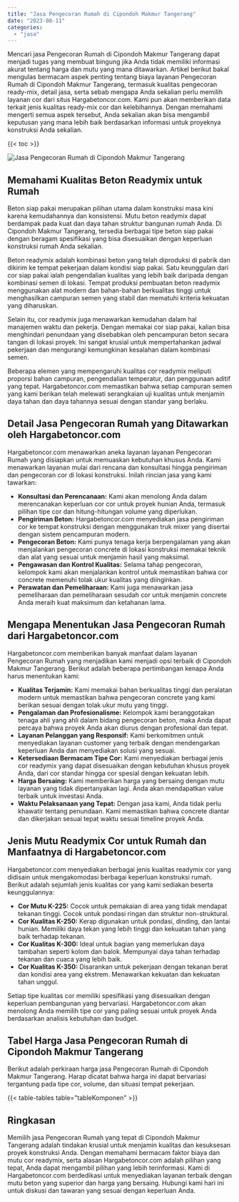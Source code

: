```yaml
---
title: "Jasa Pengecoran Rumah di Cipondoh Makmur Tangerang"
date: "2023-08-11"
categories: 
  - "jasa"
---
```



Mencari jasa Pengecoran Rumah di Cipondoh Makmur Tangerang dapat menjadi tugas yang membuat bingung jika Anda tidak memiliki informasi akurat tentang harga dan mutu yang mana ditawarkan. Artikel berikut bakal mengulas bermacam aspek penting tentang biaya layanan Pengecoran Rumah di Cipondoh Makmur Tangerang, termasuk kualitas pengecoran ready-mix, detail jasa, serta sebab mengapa Anda sekalian perlu memilih layanan cor dari situs Hargabetoncor.com. Kami pun akan memberikan data terkait jenis kualitas ready-mix cor dan kelebihannya. Dengan memahami mengerti semua aspek tersebut, Anda sekalian akan bisa mengambil keputusan yang mana lebih baik berdasarkan informasi untuk proyeknya konstruksi Anda sekalian.

{{< toc >}}

![Jasa Pengecoran Rumah di Cipondoh Makmur Tangerang](https://hargareadymixid.github.io/hbc/readymix-hbc%20(29).png)

## Memahami Kualitas Beton Readymix untuk Rumah

Beton siap pakai merupakan pilihan utama dalam konstruksi masa kini karena kemudahannya dan konsistensi. Mutu beton readymix dapat berdampak pada kuat dan daya tahan struktur bangunan rumah Anda. Di Cipondoh Makmur Tangerang, tersedia berbagai tipe beton siap pakai dengan beragam spesifikasi yang bisa disesuaikan dengan keperluan konstruksi rumah Anda sekalian.

Beton readymix adalah kombinasi beton yang telah diproduksi di pabrik dan dikirim ke tempat pekerjaan dalam kondisi siap pakai. Satu keunggulan dari cor siap pakai ialah pengendalian kualitas yang lebih baik daripada dengan kombinasi semen di lokasi. Tempat produksi pembuatan beton readymix menggunakan alat modern dan bahan-bahan berkualitas tinggi untuk menghasilkan campuran semen yang stabil dan mematuhi kriteria kekuatan yang diharuskan.

Selain itu, cor readymix juga menawarkan kemudahan dalam hal manajemen waktu dan pekerja. Dengan memakai cor siap pakai, kalian bisa menghindari penundaan yang disebabkan oleh pencampuran beton secara tangan di lokasi proyek. Ini sangat krusial untuk mempertahankan jadwal pekerjaan dan mengurangi kemungkinan kesalahan dalam kombinasi semen.

Beberapa elemen yang mempengaruhi kualitas cor readymix meliputi proporsi bahan campuran, pengendalian temperatur, dan penggunaan aditif yang tepat. Hargabetoncor.com memastikan bahwa setiap campuran semen yang kami berikan telah melewati serangkaian uji kualitas untuk menjamin daya tahan dan daya tahannya sesuai dengan standar yang berlaku.

## Detail Jasa Pengecoran Rumah yang Ditawarkan oleh Hargabetoncor.com

Hargabetoncor.com menawarkan aneka layanan layanan Pengecoran Rumah yang disiapkan untuk memuaskan kebutuhan khusus Anda. Kami menawarkan layanan mulai dari rencana dan konsultasi hingga pengiriman dan pengecoran cor di lokasi konstruksi. Inilah rincian jasa yang kami tawarkan:

- **Konsultasi dan Perencanaan:** Kami akan menolong Anda dalam merencanakan keperluan cor cor untuk proyek hunian Anda, termasuk pilihan tipe cor dan hitung-hitungan volume yang diperlukan.
- **Pengiriman Beton:** Hargabetoncor.com menyediakan jasa pengiriman cor ke tempat konstruksi dengan menggunakan truk mixer yang disertai dengan sistem pencampuran modern.
- **Pengecoran Beton:** Kami punya tenaga kerja berpengalaman yang akan menjalankan pengecoran concrete di lokasi konstruksi memakai teknik dan alat yang sesuai untuk menjamin hasil yang maksimal.
- **Pengawasan dan Kontrol Kualitas:** Selama tahap pengecoran, kelompok kami akan menjalankan kontrol untuk memastikan bahwa cor concrete memenuhi tolak ukur kualitas yang diinginkan.
- **Perawatan dan Pemeliharaan:** Kami juga menawarkan jasa pemeliharaan dan pemeliharaan sesudah cor untuk menjamin concrete Anda meraih kuat maksimum dan ketahanan lama.

## Mengapa Menentukan Jasa Pengecoran Rumah dari Hargabetoncor.com

Hargabetoncor.com memberikan banyak manfaat dalam layanan Pengecoran Rumah yang menjadikan kami menjadi opsi terbaik di Cipondoh Makmur Tangerang. Berikut adalah beberapa pertimbangan kenapa Anda harus menentukan kami:

- **Kualitas Terjamin:** Kami memakai bahan berkualitas tinggi dan peralatan modern untuk memastikan bahwa pengecoran concrete yang kami berikan sesuai dengan tolak ukur mutu yang tinggi.
- **Pengalaman dan Profesionalisme:** Kelompok kami beranggotakan tenaga ahli yang ahli dalam bidang pengecoran beton, maka Anda dapat percaya bahwa proyek Anda akan diurus dengan profesional dan tepat.
- **Layanan Pelanggan yang Responsif:** Kami berkomitmen untuk menyediakan layanan customer yang terbaik dengan mendengarkan keperluan Anda dan menyediakan solusi yang sesuai.
- **Ketersediaan Bermacam Tipe Cor:** Kami menyediakan berbagai jenis cor readymix yang dapat disesuaikan dengan kebutuhan khusus proyek Anda, dari cor standar hingga cor spesial dengan kekuatan lebih.
- **Harga Bersaing:** Kami memberikan harga yang bersaing dengan mutu layanan yang tidak dipertanyakan lagi. Anda akan mendapatkan value terbaik untuk investasi Anda.
- **Waktu Pelaksanaan yang Tepat:** Dengan jasa kami, Anda tidak perlu khawatir tentang penundaan. Kami memastikan bahwa concrete diantar dan dikerjakan sesuai tepat waktu sesuai timeline proyek Anda.

## Jenis Mutu Readymix Cor untuk Rumah dan Manfaatnya di Hargabetoncor.com

Hargabetoncor.com menyediakan berbagai jenis kualitas readymix cor yang didisain untuk mengakomodasi berbagai keperluan konstruksi rumah. Berikut adalah sejumlah jenis kualitas cor yang kami sediakan beserta keunggulannya:

- **Cor Mutu K-225:** Cocok untuk pemakaian di area yang tidak mendapat tekanan tinggi. Cocok untuk pondasi ringan dan struktur non-struktural.
- **Cor Kualitas K-250:** Kerap digunakan untuk pondasi, dinding, dan lantai hunian. Memiliki daya tekan yang lebih tinggi dan kekuatan tahan yang baik terhadap tekanan.
- **Cor Kualitas K-300:** Ideal untuk bagian yang memerlukan daya tambahan seperti kolom dan balok. Mempunyai daya tahan terhadap tekanan dan cuaca yang lebih baik.
- **Cor Kualitas K-350:** Disarankan untuk pekerjaan dengan tekanan berat dan kondisi area yang ekstrem. Menawarkan kekuatan dan kekuatan tahan unggul.

Setiap tipe kualitas cor memiliki spesifikasi yang disesuaikan dengan keperluan pembangunan yang bervariasi. Hargabetoncor.com akan menolong Anda memilih tipe cor yang paling sesuai untuk proyek Anda berdasarkan analisis kebutuhan dan budget.

## Tabel Harga Jasa Pengecoran Rumah di Cipondoh Makmur Tangerang

Berikut adalah perkiraan harga jasa Pengecoran Rumah di Cipondoh Makmur Tangerang. Harap dicatat bahwa harga ini dapat bervariasi tergantung pada tipe cor, volume, dan situasi tempat pekerjaan.

{{< table-tables table="tableKomponen" >}}

## Ringkasan

Memilih jasa Pengecoran Rumah yang tepat di Cipondoh Makmur Tangerang adalah tindakan krusial untuk menjamin kualitas dan kesuksesan proyek konstruksi Anda. Dengan memahami bermacam faktor biaya dan mutu cor readymix, serta alasan Hargabetoncor.com adalah pilihan yang tepat, Anda dapat mengambil pilihan yang lebih terinformasi. Kami di Hargabetoncor.com berdedikasi untuk menyediakan layanan terbaik dengan mutu beton yang superior dan harga yang bersaing. Hubungi kami hari ini untuk diskusi dan tawaran yang sesuai dengan keperluan Anda.
